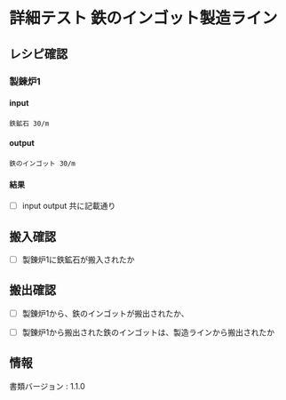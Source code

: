 # 詳細テスト 鉄のインゴット製造ライン

## レシピ確認

### 製錬炉1
#### input
    鉄鉱石 30/m
#### output
    鉄のインゴット 30/m
#### 結果
- [ ] input output 共に記載通り

## 搬入確認
- [ ] 製錬炉1に鉄鉱石が搬入されたか

## 搬出確認
- [ ] 製錬炉1から、鉄のインゴットが搬出されたか、
- [ ] 製錬炉1から搬出された鉄のインゴットは、製造ラインから搬出されたか


## 情報
書類バージョン : 1.1.0
